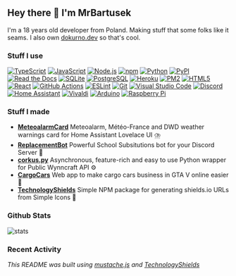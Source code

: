 ## Hey there 👋 I'm MrBartusek</h2>

I'm a 18 years old developer from Poland. Making stuff that some folks like it
seams. I also own [dokurno.dev](https://dokurno.dev/) so that's cool.

### Stuff I use

[![TypeScript](https:&#x2F;&#x2F;img.shields.io&#x2F;badge&#x2F;-TypeScript-3178C6?style&#x3D;flat-square&amp;logo&#x3D;typescript&amp;logoColor&#x3D;fff)](https:&#x2F;&#x2F;typescriptlang.org) [![JavaScript](https:&#x2F;&#x2F;img.shields.io&#x2F;badge&#x2F;-JavaScript-F7DF1E?style&#x3D;flat-square&amp;logo&#x3D;javascript&amp;logoColor&#x3D;333)](https:&#x2F;&#x2F;developer.mozilla.org&#x2F;en-US&#x2F;docs&#x2F;Web&#x2F;JavaScript) [![Node.js](https:&#x2F;&#x2F;img.shields.io&#x2F;badge&#x2F;-Node.js-339933?style&#x3D;flat-square&amp;logo&#x3D;nodedotjs&amp;logoColor&#x3D;fff)](https:&#x2F;&#x2F;nodejs.org) [![npm](https:&#x2F;&#x2F;img.shields.io&#x2F;badge&#x2F;-npm-CB3837?style&#x3D;flat-square&amp;logo&#x3D;npm&amp;logoColor&#x3D;fff)](https:&#x2F;&#x2F;npmjs.com) [![Python](https:&#x2F;&#x2F;img.shields.io&#x2F;badge&#x2F;-Python-3776AB?style&#x3D;flat-square&amp;logo&#x3D;python&amp;logoColor&#x3D;fff)](https:&#x2F;&#x2F;python.org) [![PyPI](https:&#x2F;&#x2F;img.shields.io&#x2F;badge&#x2F;-PyPI-3775A9?style&#x3D;flat-square&amp;logo&#x3D;pypi&amp;logoColor&#x3D;fff)](https:&#x2F;&#x2F;pypi.org) [![Read the Docs](https:&#x2F;&#x2F;img.shields.io&#x2F;badge&#x2F;-Read_the_Docs-8CA1AF?style&#x3D;flat-square&amp;logo&#x3D;readthedocs&amp;logoColor&#x3D;fff)](https:&#x2F;&#x2F;readthedocs.org) [![SQLite](https:&#x2F;&#x2F;img.shields.io&#x2F;badge&#x2F;-SQLite-003B57?style&#x3D;flat-square&amp;logo&#x3D;sqlite&amp;logoColor&#x3D;fff)](https:&#x2F;&#x2F;github.com) [![PostgreSQL](https:&#x2F;&#x2F;img.shields.io&#x2F;badge&#x2F;-PostgreSQL-4169E1?style&#x3D;flat-square&amp;logo&#x3D;postgresql&amp;logoColor&#x3D;fff)](https:&#x2F;&#x2F;postgresql.org) [![Heroku](https:&#x2F;&#x2F;img.shields.io&#x2F;badge&#x2F;-Heroku-430098?style&#x3D;flat-square&amp;logo&#x3D;heroku&amp;logoColor&#x3D;fff)](https:&#x2F;&#x2F;heroku.com) [![PM2](https:&#x2F;&#x2F;img.shields.io&#x2F;badge&#x2F;-PM2-2B037A?style&#x3D;flat-square&amp;logo&#x3D;pm2&amp;logoColor&#x3D;fff)](https:&#x2F;&#x2F;keymetrics.io) [![HTML5](https:&#x2F;&#x2F;img.shields.io&#x2F;badge&#x2F;-HTML5-E34F26?style&#x3D;flat-square&amp;logo&#x3D;html5&amp;logoColor&#x3D;fff)](https:&#x2F;&#x2F;developer.mozilla.org&#x2F;en-US&#x2F;docs&#x2F;Glossary&#x2F;HTML5) [![React](https:&#x2F;&#x2F;img.shields.io&#x2F;badge&#x2F;-React-61DAFB?style&#x3D;flat-square&amp;logo&#x3D;react&amp;logoColor&#x3D;333)](https:&#x2F;&#x2F;reactjs.org) [![GitHub Actions](https:&#x2F;&#x2F;img.shields.io&#x2F;badge&#x2F;-GitHub_Actions-2088FF?style&#x3D;flat-square&amp;logo&#x3D;githubactions&amp;logoColor&#x3D;fff)](https:&#x2F;&#x2F;github.com&#x2F;features&#x2F;actions) [![ESLint](https:&#x2F;&#x2F;img.shields.io&#x2F;badge&#x2F;-ESLint-4B32C3?style&#x3D;flat-square&amp;logo&#x3D;eslint&amp;logoColor&#x3D;fff)](https:&#x2F;&#x2F;eslint.org) [![Git](https:&#x2F;&#x2F;img.shields.io&#x2F;badge&#x2F;-Git-F05032?style&#x3D;flat-square&amp;logo&#x3D;git&amp;logoColor&#x3D;fff)](http:&#x2F;&#x2F;git-scm.com) [![Visual Studio Code](https:&#x2F;&#x2F;img.shields.io&#x2F;badge&#x2F;-Visual_Studio_Code-007ACC?style&#x3D;flat-square&amp;logo&#x3D;visualstudiocode&amp;logoColor&#x3D;fff)](https:&#x2F;&#x2F;code.visualstudio.com) [![Discord](https:&#x2F;&#x2F;img.shields.io&#x2F;badge&#x2F;-Discord-5865F2?style&#x3D;flat-square&amp;logo&#x3D;discord&amp;logoColor&#x3D;fff)](https:&#x2F;&#x2F;discord.com) [![Home Assistant](https:&#x2F;&#x2F;img.shields.io&#x2F;badge&#x2F;-Home_Assistant-41BDF5?style&#x3D;flat-square&amp;logo&#x3D;homeassistant&amp;logoColor&#x3D;fff)](https:&#x2F;&#x2F;github.com) [![Vivaldi](https:&#x2F;&#x2F;img.shields.io&#x2F;badge&#x2F;-Vivaldi-EF3939?style&#x3D;flat-square&amp;logo&#x3D;vivaldi&amp;logoColor&#x3D;fff)](https:&#x2F;&#x2F;vivaldi.com) [![Arduino](https:&#x2F;&#x2F;img.shields.io&#x2F;badge&#x2F;-Arduino-00979D?style&#x3D;flat-square&amp;logo&#x3D;arduino&amp;logoColor&#x3D;fff)](https:&#x2F;&#x2F;arduino.cc) [![Raspberry Pi](https:&#x2F;&#x2F;img.shields.io&#x2F;badge&#x2F;-Raspberry_Pi-A22846?style&#x3D;flat-square&amp;logo&#x3D;raspberrypi&amp;logoColor&#x3D;fff)](https:&#x2F;&#x2F;raspberrypi.org)

### Stuff I made

- **[MeteoalarmCard](https:&#x2F;&#x2F;github.com&#x2F;MrBartusek&#x2F;MeteoalarmCard)** Meteoalarm, Météo-France and DWD weather warnings card for Home Assistant Lovelace UI ⛈️
- **[ReplacementBot](https:&#x2F;&#x2F;github.com&#x2F;ReplacementBot&#x2F;ReplacementBot)** Powerful School Subsitutions bot for your Discord Server 📅
- **[corkus.py](https:&#x2F;&#x2F;github.com&#x2F;MrBartusek&#x2F;corkus.py)** Asynchronous, feature-rich and easy to use Python wrapper for Public Wynncraft API ⚙️
- **[CargoCars](https:&#x2F;&#x2F;github.com&#x2F;MrBartusek&#x2F;CargoCars)** Web app to make cargo cars business in GTA V online easier 🚗
- **[TechnologyShields](https:&#x2F;&#x2F;github.com&#x2F;MrBartusek&#x2F;TechnologyShields)** Simple NPM package for generating shields.io URLs from Simple Icons 📄

### Github Stats
![stats](https://github-readme-stats.vercel.app/api?username=MrBartusek&count_private=true&show_icons=true&theme=react)

### Recent Activity

<!--START_SECTION:activity-->
<!--END_SECTION:activity-->

*This README was built using [mustache.js](https://github.com/janl/mustache.js) and [TechnologyShields](https://github.com/MrBartusek/TechnologyShields)*
